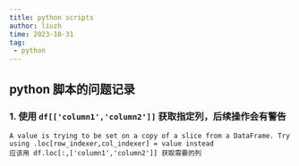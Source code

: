 ```yaml
---
title: python scripts
author: liuzh
time: 2023-10-31
tag: 
 - python
---
```


## python 脚本的问题记录

### 1. 使用 `df[['column1','column2']]` 获取指定列，后续操作会有警告
```
A value is trying to be set on a copy of a slice from a DataFrame. Try using .loc[row_indexer,col_indexer] = value instead
应该用 df.loc[:,['column1','column2']] 获取需要的列
```
